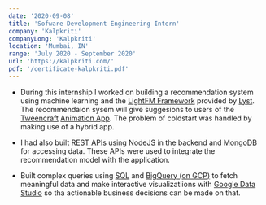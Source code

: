 ```yaml
---
date: '2020-09-08'
title: 'Sofware Development Engineering Intern'
company: 'Kalpkriti'
companyLong: 'Kalpkriti'
location: 'Mumbai, IN'
range: 'July 2020 - September 2020'
url: 'https://kalpkriti.com/'
pdf: '/certificate-kalpkriti.pdf'
---
```


- During this internship I worked on building a recommendation system using machine learning and the <a href="https://github.com/lyst/lightfm" target="_blank">LightFM Framework</a> provided by <a href="">Lyst</a>. The recommendaion sysem will give suggesions to users of the <a href="https://play.google.com/store/apps/details?id=com.kk.tweencraft" target="_blank">Tweencraft</a> <a href="https://play.google.com/store/apps/details?id=com.kk.tweencraft" target="_blank">Animation App</a>. The problem of coldstart was handled by making use of a hybrid app.

- I had also built <a href="">REST APIs</a> using <a href="">NodeJS</a> in the backend and <a href="">MongoDB</a> for accessing data. These APIs were used to integrate the recommendation model with the application.

- Built complex queries using <a href="">SQL</a> and <a href="https://cloud.google.com/bigquery" target="_blank">BigQuery (on GCP)</a> to fetch meaningful data and make interactive visualizatiions with <a href="">Google Data Studio</a> so tha actionable business decisions can be made on that.
